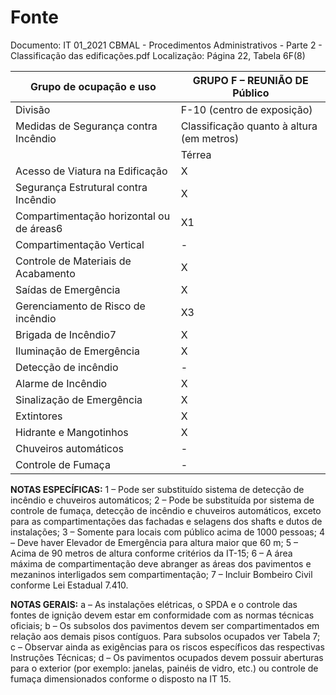 # Fonte
Documento: IT 01_2021 CBMAL - Procedimentos Administrativos - Parte 2 - Classificação das edificações.pdf
Localização: Página 22, Tabela 6F(8)

| Grupo de ocupação e uso | GRUPO F – REUNIÃO DE Público |
|---|---|
| Divisão | F-10 (centro de exposição) |
| Medidas de Segurança contra Incêndio | Classificação quanto à altura (em metros) |
|  | Térrea | H ≤ 6 | 6 < H ≤ 12 | 12 < H ≤ 23 | 23 < H ≤ 30 | Acima de 30 |
| Acesso de Viatura na Edificação | X | X | X | X | X | X |
| Segurança Estrutural contra Incêndio | X | X | X | X | X | X |
| Compartimentação horizontal ou de áreas6 | X1 | X1 | X1 | X1 | X | X |
| Compartimentação Vertical | - | - | - | X2 | X2 | X |
| Controle de Materiais de Acabamento | X | X | X | X | X | X |
| Saídas de Emergência | X | X | X | X | X | X4 |
| Gerenciamento de Risco de incêndio | X3 | X3 | X3 | X3 | X3 | X3 |
| Brigada de Incêndio7 | X | X | X | X | X | X |
| Iluminação de Emergência | X | X | X | X | X | X |
| Detecção de incêndio | - | - | - | X | X | X |
| Alarme de Incêndio | X | X | X | X | X | X |
| Sinalização de Emergência | X | X | X | X | X | X |
| Extintores | X | X | X | X | X | X |
| Hidrante e Mangotinhos | X | X | X | X | X | X |
| Chuveiros automáticos | - | - | - | - | - | X |
| Controle de Fumaça | - | - | - | - | - | X5 |

**NOTAS ESPECÍFICAS:**
1 – Pode ser substituído sistema de detecção de incêndio e chuveiros automáticos;
2 – Pode be substituída por sistema de controle de fumaça, detecção de incêndio e chuveiros automáticos, exceto para as compartimentações das fachadas e selagens dos shafts e dutos de instalações;
3 – Somente para locais com público acima de 1000 pessoas;
4 – Deve haver Elevador de Emergência para altura maior que 60 m;
5 – Acima de 90 metros de altura conforme critérios da IT-15;
6 – A área máxima de compartimentação deve abranger as áreas dos pavimentos e mezaninos interligados sem compartimentação;
7 – Incluir Bombeiro Civil conforme Lei Estadual 7.410.

**NOTAS GERAIS:**
a – As instalações elétricas, o SPDA e o controle das fontes de ignição devem estar em conformidade com as normas técnicas oficiais;
b – Os subsolos dos pavimentos devem ser compartimentados em relação aos demais pisos contíguos. Para subsolos ocupados ver Tabela 7;
c – Observar ainda as exigências para os riscos específicos das respectivas Instruções Técnicas;
d – Os pavimentos ocupados devem possuir aberturas para o exterior (por exemplo: janelas, painéis de vidro, etc.) ou controle de fumaça dimensionados conforme o disposto na IT 15.